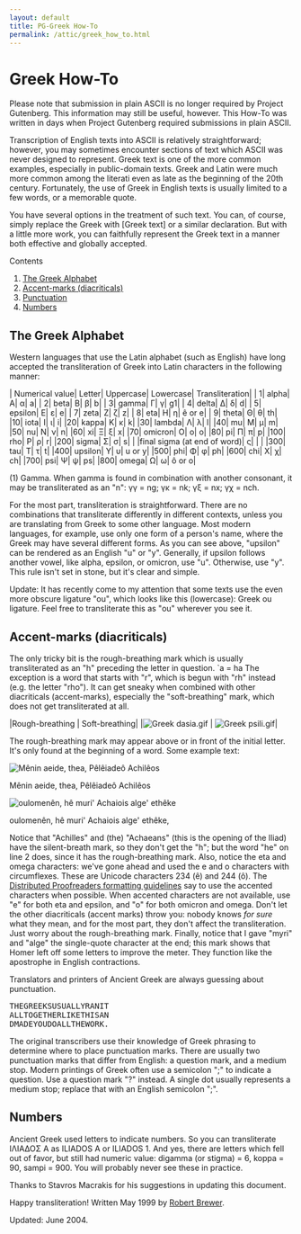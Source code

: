 ```yaml
---
layout: default
title: PG-Greek How-To
permalink: /attic/greek_how_to.html
---
```


# Greek How-To

Please note that submission in plain ASCII is no longer required by Project Gutenberg. This information may still be useful, however. This How-To was written in days when Project Gutenberg required submissions in plain ASCII.

Transcription of English texts into ASCII is relatively straightforward; however, you may sometimes encounter sections of text which ASCII was never designed to represent. Greek text is one of the more common examples, especially in public-domain texts. Greek and Latin were much more common among the literati even as late as the beginning of the 20th century. Fortunately, the use of Greek in English texts is usually limited to a few words, or a memorable quote.

You have several options in the treatment of such text. You can, of course, simply replace the Greek with [Greek text] or a similar declaration. But with a little more work, you can faithfully represent the Greek text in a manner both effective and globally accepted.

<div class="contents">Contents
<ol>
<li><a href="#the-greek-alphabet">The Greek Alphabet</a></li>
<li><a href="#accent-marks-diacriticals">Accent-marks (diacriticals)</a></li>
<li><a href="#punctuation">Punctuation</a></li>
<li><a href="#numbers">Numbers</a></li>
</ol>
</div>

## The Greek Alphabet
Western languages that use the Latin alphabet (such as English) have long accepted the transliteration of Greek into Latin characters in the following manner:
 
| Numerical value| Letter| Uppercase| Lowercase| Transliteration|
| 1| alpha| Α| α| a|
| 2| beta| Β| β| b|
| 3| gamma| Γ| γ| g1|
| 4| delta| Δ| δ| d|
| 5| epsilon| Ε| ε| e|
| 7| zeta| Ζ| ζ| z|
| 8| eta| Η| η| ê or e|
| 9| theta| Θ| θ| th|
|10| iota| Ι| ι| i|
|20| kappa| Κ| κ| k|
|30| lambda| Λ| λ| l|
|40| mu| Μ| μ| m|
|50| nu| Ν| ν| n|
|60| xi| Ξ| ξ| x|
|70| omicron| Ο| ο| o|
|80| pi| Π| π| p|
|100| rho| Ρ| ρ| r|
|200| sigma| Σ| σ| s|
| |final sigma (at end of word)| ς| | | 
|300| tau| Τ| τ| t|
|400| upsilon| Υ| υ| u or y|
|500| phi| Φ| φ| ph|
|600| chi| Χ| χ| ch|
|700| psi| Ψ| ψ| ps|
|800| omega| Ω| ω| ô or o|

(1) Gamma. When gamma is found in combination with another consonant, it may be transliterated as an "n": γγ = ng; γκ = nk; γξ = nx; γχ = nch.

For the most part, transliteration is straightforward. There are no combinations that transliterate differently in different contexts, unless you are translating from Greek to some other language. Most modern languages, for example, use only one form of a person's name, where the Greek may have several different forms. As you can see above, "upsilon" can be rendered as an English "u" or "y". Generally, if upsilon follows another vowel, like alpha, epsilon, or omicron, use "u". Otherwise, use "y". This rule isn't set in stone, but it's clear and simple.

Update: It has recently come to my attention that some texts use the even more obscure ligature "ou", which looks like this (lowercase): Greek ou ligature. Feel free to transliterate this as "ou" wherever you see it.

## Accent-marks (diacriticals)
The only tricky bit is the rough-breathing mark which is usually transliterated as an "h" preceding the letter in question. `a = ha The exception is a word that starts with "r", which is begun with "rh" instead (e.g. the letter "rho"). It can get sneaky when combined with other diacriticals (accent-marks), especially the "soft-breathing" mark, which does not get transliterated at all.

|Rough-breathing | Soft-breathing|
|![Greek dasia.gif](../gutenberg/greek_how_to_dasia.gif) | ![Greek psili.gif](../gutenberg/greek_how_to_psili.gif)|

The rough-breathing mark may appear above or in front of the initial letter. It's only found at the beginning of a word. Some example text:

![Mênin aeide, thea, Pêlêiadeô Achilêos](../gutenberg/greek_how_to_eg_Iliad_1.gif)

Mênin aeide, thea, Pêlêiadeô Achilêos

![oulomenên, hê muri' Achaiois alge' ethêke](../gutenberg/greek_how_to_eg_Iliad_2.gif)	

oulomenên, hê muri' Achaiois alge' ethêke,

Notice that "Achilles" and (the) "Achaeans" (this is the opening of the Iliad) have the silent-breath mark, so they don't get the "h"; but the word "he" on line 2 does, since it has the rough-breathing mark. Also, notice the eta and omega characters: we've gone ahead and used the e and o characters with circumflexes. These are Unicode characters 234 (ê) and 244 (ô). The [Distributed Proofreaders formatting guidelines]() say to use the accented characters when possible. When accented characters are not available, use "e" for both eta and epsilon, and "o" for both omicron and omega. Don't let the other diacriticals (accent marks) throw you: nobody knows *for sure* what they mean, and for the most part, they don't affect the transliteration. Just worry about the rough-breathing mark. Finally, notice that I gave "myri" and "alge" the single-quote character at the end; this mark shows that Homer left off some letters to improve the meter. They function like the apostrophe in English contractions.

Translators and printers of Ancient Greek are always guessing about punctuation.

<pre>THEGREEKSUSUALLYRANIT
ALLTOGETHERLIKETHISAN
DMADEYOUDOALLTHEWORK.
</pre>

The original transcribers use their knowledge of Greek phrasing to determine where to place punctuation marks. There are usually two punctuation marks that differ from English: a question mark, and a medium stop. Modern printings of Greek often use a semicolon ";" to indicate a question. Use a question mark "?" instead. A single dot usually represents a medium stop; replace that with an English semicolon ";".

## Numbers
Ancient Greek used letters to indicate numbers. So you can transliterate ΙΛΙΑΔΟΣ Α as ILIADOS A or ILIADOS 1. And yes, there are letters which fell out of favor, but still had numeric value: digamma (or stigma) = 6, koppa = 90, sampi = 900. You will probably never see these in practice.

Thanks to Stavros Macrakis for his suggestions in updating this document.

Happy transliteration!
Written May 1999 by [Robert Brewer](mailto:rbre_AT_aminus.org).

Updated: June 2004.
